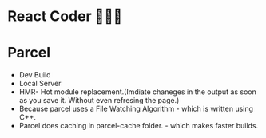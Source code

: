 # React Coder 👩‍💻💕


# Parcel
- Dev Build
- Local Server
- HMR- Hot module replacement.(Imdiate chaneges in the output as soon as you save it. Without even refresing the page.)
- Because parcel uses a File Watching Algorithm - which is written using C++.
- Parcel does caching in parcel-cache folder. - which makes faster builds. 
